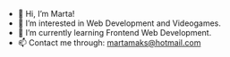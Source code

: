 - 👋 Hi, I’m Marta!
- 👀 I’m interested in Web Development and Videogames.
- 🌱 I’m currently learning Frontend Web Development.
- 📫 Contact me through: martamaks@hotmail.com

<!---
marta-am/marta-am is a ✨ special ✨ repository because its `README.md` (this file) appears on your GitHub profile.
You can click the Preview link to take a look at your changes.
--->
